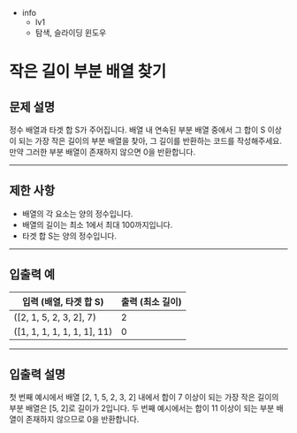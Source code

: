 - info
    - lv1
    - 탐색, 슬라이딩 윈도우

# 작은 길이 부분 배열 찾기
## 문제 설명
정수 배열과 타겟 합 S가 주어집니다. 배열 내 연속된 부분 배열 중에서 그 합이 S 이상이 되는 가장 작은 길이의 부분 배열을 찾아, 그 길이를 반환하는 코드를 작성해주세요. 만약 그러한 부분 배열이 존재하지 않으면 0을 반환합니다.

---

## 제한 사항

- 배열의 각 요소는 양의 정수입니다.
- 배열의 길이는 최소 1에서 최대 100까지입니다.
- 타겟 합 S는 양의 정수입니다.

---

## 입출력 예

|   입력 (배열, 타겟 합 S)   | 출력 (최소 길이) |
| -------------------------- | ---------------- |
| ([2, 1, 5, 2, 3, 2], 7)    | 2                |
| ([1, 1, 1, 1, 1, 1, 1], 11) | 0                |

---

## 입출력 설명
첫 번째 예시에서 배열 [2, 1, 5, 2, 3, 2] 내에서 합이 7 이상이 되는 가장 작은 길이의 부분 배열은 [5, 2]로 길이가 2입니다. 두 번째 예시에서는 합이 11 이상이 되는 부분 배열이 존재하지 않으므로 0을 반환합니다.
